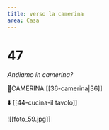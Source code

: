 ```yaml
---
title: verso la camerina
area: Casa
---
```

# 47
_Andiamo in camerina?_

👣CAMERINA [[36-camerina|36]]

⬇️ [[44-cucina-il tavolo]]

![[foto_59.jpg]]